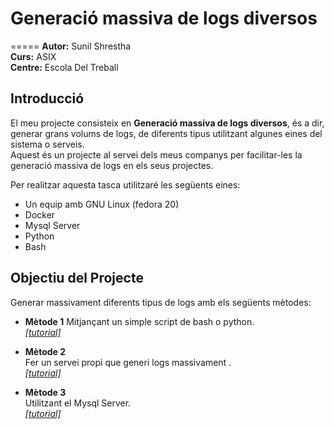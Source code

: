 # Generació massiva de logs diversos 
=====
**Autor:** Sunil Shrestha  	
**Curs:** ASIX  
**Centre:** Escola Del Treball  

## Introducció 

El meu projecte consisteix en **Generació massiva de logs diversos**, és a dir, generar grans volums de logs, de diferents tipus utilitzant algunes eines del sistema o serveis.  
Aquest és un projecte al servei dels meus companys per facilitar-les la generació massiva de logs en els seus projectes.  

Per realitzar aquesta tasca utilitzaré les següents eines:  

* Un equip amb GNU Linux (fedora 20)
* Docker 
* Mysql Server
* Python  
* Bash 

## Objectiu del Projecte
Generar massivament diferents tipus de logs amb els següents mètodes: 

* **Mètode 1**
Mitjançant un simple script de bash o python.   
[*[tutorial]*](metode1)

* **Mètode 2**    
Fer un servei propi que generi logs massivament .  
[*[tutorial]*](metode2)  

* **Mètode 3**  
Utilitzant el Mysql Server.   
[*[tutorial]*](metode3)  


